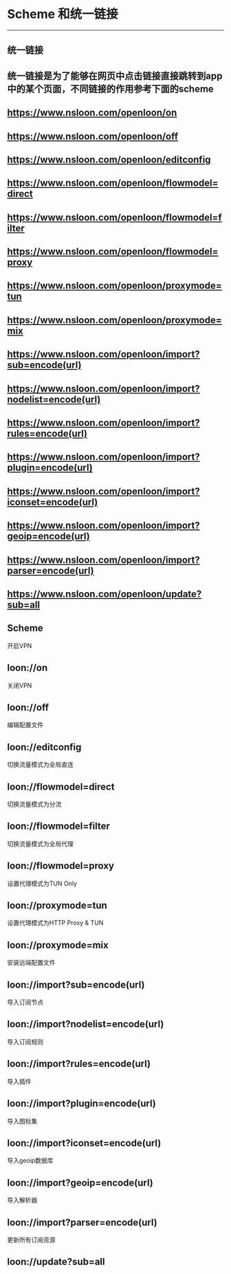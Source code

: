 # Scheme 和统一链接
---
## 统一链接
统一链接是为了能够在网页中点击链接直接跳转到app中的某个页面，不同链接的作用参考下面的scheme
---
https://www.nsloon.com/openloon/on
---
https://www.nsloon.com/openloon/off
---
https://www.nsloon.com/openloon/editconfig
---
https://www.nsloon.com/openloon/flowmodel=direct
---
https://www.nsloon.com/openloon/flowmodel=filter
---
https://www.nsloon.com/openloon/flowmodel=proxy
---
https://www.nsloon.com/openloon/proxymode=tun
---
https://www.nsloon.com/openloon/proxymode=mix
---
https://www.nsloon.com/openloon/import?sub=encode(url)
---
https://www.nsloon.com/openloon/import?nodelist=encode(url)
---
https://www.nsloon.com/openloon/import?rules=encode(url)
---
https://www.nsloon.com/openloon/import?plugin=encode(url)
---
https://www.nsloon.com/openloon/import?iconset=encode(url)
---
https://www.nsloon.com/openloon/import?geoip=encode(url)
---
https://www.nsloon.com/openloon/import?parser=encode(url)
---
https://www.nsloon.com/openloon/update?sub=all
---
## Scheme
开启VPN

loon://on
---
关闭VPN

loon://off
---
编辑配置文件

loon://editconfig
---
切换流量模式为全局直连

loon://flowmodel=direct
---
切换流量模式为分流

loon://flowmodel=filter
---
切换流量模式为全局代理

loon://flowmodel=proxy
---
设置代理模式为TUN Only

loon://proxymode=tun
---
设置代理模式为HTTP Proxy & TUN

loon://proxymode=mix
---
安装远端配置文件

loon://import?sub=encode(url)
---
导入订阅节点

loon://import?nodelist=encode(url)
---
导入订阅规则

loon://import?rules=encode(url)
---
导入插件

loon://import?plugin=encode(url)
---
导入图标集

loon://import?iconset=encode(url)
---
导入geoip数据库

loon://import?geoip=encode(url)
---
导入解析器

loon://import?parser=encode(url)
---
更新所有订阅资源

loon://update?sub=all
---
